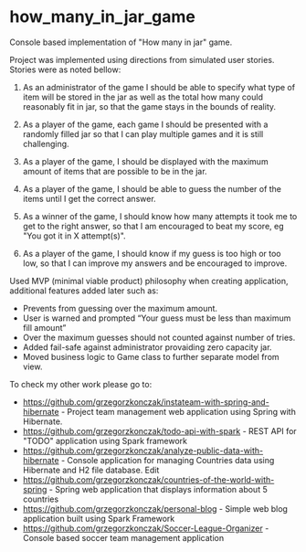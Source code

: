 # how_many_in_jar_game
Console based implementation of "How many in jar" game.

Project was implemented using directions from simulated user stories.
Stories were as noted bellow:

1. As an administrator of the game I should be able to specify what type of
item will be stored in the jar as well as the total how many could
reasonably fit in jar, so that the game stays in the bounds of reality.

2. As a player of the game, each game I should be presented with a randomly
filled jar so that I can play multiple games and it is still
challenging.

3. As a player of the game, I should be displayed with the maximum amount
of items that are possible to be in the jar.

4. As a player of the game, I should be able to guess the number of the
items until I get the correct answer.

5. As a winner of the game, I should know how many attempts it took me to
get to the right answer, so that I am encouraged to beat my score, eg
"You got it in X attempt(s)".

6. As a player of the game, I should know if my guess is too high or too
low, so that I can improve my answers and be encouraged to improve.

Used MVP (minimal viable product) philosophy when creating application, additional features added later such as:
- Prevents from guessing over the maximum amount.
- User is warned and prompted “Your guess must be less than maximum fill
amount”
- Over the maximum guesses should not counted against number of tries.
- Added fail-safe against administrator provaiding zero capacity jar.
- Moved business logic to Game class to further separate model from view.

To check my other work please go to:
- https://github.com/grzegorzkonczak/instateam-with-spring-and-hibernate - Project team management web application using Spring with Hibernate.
- https://github.com/grzegorzkonczak/todo-api-with-spark - REST API for "TODO" application using Spark framework
- https://github.com/grzegorzkonczak/analyze-public-data-with-hibernate - Console application for managing Countries data using Hibernate and H2 file database. Edit
- https://github.com/grzegorzkonczak/countries-of-the-world-with-spring - Spring web application that displays information about 5 countries
- https://github.com/grzegorzkonczak/personal-blog - Simple web blog application built using Spark Framework
- https://github.com/grzegorzkonczak/Soccer-League-Organizer - Console based soccer team management application
